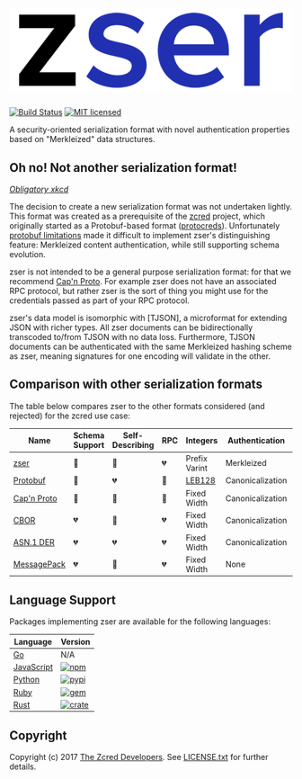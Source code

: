 # ![zser][zser-logo-image]

[![Build Status][build-image]][build-link]
[![MIT licensed][license-image]][license-link]

[zser-logo-image]: https://raw.githubusercontent.com/zcred/logos/master/zser-logo-md.png
[build-image]: https://secure.travis-ci.org/zcred/zser.svg?branch=master
[build-link]: http://travis-ci.org/zcred/zser
[license-image]: https://img.shields.io/badge/license-MIT-blue.svg
[license-link]: https://github.com/zcred/zser/blob/master/LICENSE.txt

A security-oriented serialization format with novel authentication properties
based on "Merkleized" data structures.

## Oh no! Not another serialization format!

*[Obligatory xkcd](https://xkcd.com/927/)*

The decision to create a new serialization format was not undertaken lightly.
This format was created as a prerequisite of the [zcred] project, which
originally started as a Protobuf-based format ([protocreds]). Unfortunately
[protobuf limitations] made it difficult to implement zser's distinguishing
feature: Merkleized content authentication, while still supporting schema
evolution.

zser is not intended to be a general purpose serialization format: for that
we recommend [Cap'n Proto]. For example zser does not have an associated RPC
protocol, but rather zser is the sort of thing you might use for the
credentials passed as part of your RPC protocol.

zser's data model is isomorphic with [TJSON], a microformat for extending
JSON with richer types. All zser documents can be bidirectionally
transcoded to/from TJSON with no data loss. Furthermore, TJSON documents
can be authenticated with the same Merkleized hashing scheme as zser,
meaning signatures for one encoding will validate in the other.

[zcred]: https://github.com/zcred/zcred
[protocreds]: https://github.com/protocreds/
[protobuf limitations]: https://github.com/google/protobuf/issues/2629
[Cap'n Proto]: https://capnproto.org/

## Comparison with other serialization formats

The table below compares zser to the other formats considered
(and rejected) for the zcred use case:

| Name          | Schema Support | Self-Describing | RPC            | Integers        | Authentication   | Standardization |
|---------------|----------------|-----------------|----------------|-----------------|------------------|-----------------|
| [zser]        | :green_heart:  | :green_heart:   | :broken_heart: | Prefix Varint   | Merkleized       | None            |
| [Protobuf]    | :green_heart:  | :broken_heart:  | :green_heart:  | [LEB128]        | Canonicalization | None            |
| [Cap'n Proto] | :green_heart:  | :green_heart:   | :green_heart:  | Fixed Width     | Canonicalization | None            |
| [CBOR]        | :broken_heart: | :green_heart:   | :broken_heart: | Fixed Width     | Canonicalization | IETF            |
| [ASN.1 DER]   | :broken_heart: | :broken_heart:  | :broken_heart: | Fixed Width     | Canonicalization | ITU/IETF        |
| [MessagePack] | :broken_heart: | :green_heart:   | :broken_heart: | Fixed Width     | None             | None            |

[zser]: https://github.com/zcred/zser
[Protobuf]: https://developers.google.com/protocol-buffers/
[CBOR]: https://tools.ietf.org/html/rfc7049
[ASN.1 DER]: https://www.itu.int/rec/T-REC-X.690-201508-I/en
[MessagePack]: https://msgpack.org/
[LEB128]: https://en.wikipedia.org/wiki/LEB128

## Language Support

Packages implementing zser are available for the following languages:

| Language               | Version                              |
|------------------------|--------------------------------------|
| [Go][go-link]          | N/A                                  |
| [JavaScript][npm-link] | [![npm][npm-shield]][npm-link]       |
| [Python][pypi-link]    | [![pypi][pypi-shield]][pypi-link]    |
| [Ruby][gem-link]       | [![gem][gem-shield]][gem-link]       |
| [Rust][crate-link]     | [![crate][crate-shield]][crate-link] |


[go-link]: https://github.com/zcred/zser/tree/master/go
[npm-shield]: https://img.shields.io/npm/v/zser.svg
[npm-link]: https://www.npmjs.com/package/zser
[pypi-shield]: https://img.shields.io/pypi/v/zser.svg
[pypi-link]: https://pypi.python.org/pypi/zser/
[gem-shield]: https://badge.fury.io/rb/zser.svg
[gem-link]: https://rubygems.org/gems/zser
[crate-shield]: https://img.shields.io/crates/v/zser.svg
[crate-link]: https://crates.io/crates/zser

## Copyright

Copyright (c) 2017 [The Zcred Developers][AUTHORS].
See [LICENSE.txt] for further details.

[AUTHORS]: https://github.com/zcred/zcred/blob/master/AUTHORS.md
[LICENSE.txt]: https://github.com/zcred/zser/blob/master/LICENSE.txt
